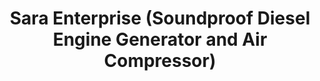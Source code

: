 ---
title: "Sara Enterprise (Soundproof Diesel Engine Generator and Air Compressor)"
url: /karachi/sara-enterprise-soundproof-diesel-engine-generator-and-air-compressor/
shop: electronics
---